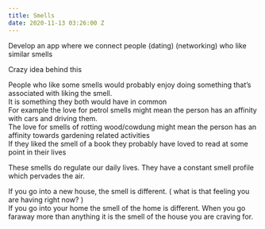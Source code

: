 ```yaml
---
title: Smells
date: 2020-11-13 03:26:00 Z
---
```


Develop an app where we connect people (dating) (networking) who like similar smells

Crazy idea behind this

People who like some smells would probably enjoy doing something that’s associated with liking the smell.\
It is something they both would have in common\
For example the love for petrol smells might mean the person has an affinity with cars and driving them. \
The love for smells of rotting wood/cowdung might mean the person has an affinity towards gardening related activities\
If they liked the smell of a book they probably have loved to read at some point in their lives

These smells do regulate our daily lives. They have a constant smell profile which pervades the air.

If you go into a new house, the smell is different. ( what is that feeling you are having right now? ) \
If you go into your home the smell of the home is different. When you go faraway more than anything it is the smell of the house you are craving for.  